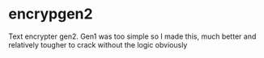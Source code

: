 # encrypgen2
Text encrypter gen2. Gen1 was too simple so I made this, much better and relatively tougher to crack without the logic obviously
